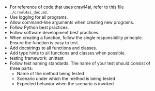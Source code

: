 - For reference of code that uses crawl4ai, refer to this file `./crawl4ai_doc.md`.
- Use logging for all programs.
- Allow command-line arguments when creating new programs.
- Follow Python best practices.
- Follow software development best practices.
- When creating a function, follow the single responsibility principle. Ensure the function is easy to test.
- Add docstrings to all functions and classes.
- Add type hints to all functions and classes when possible.
- testing framework: unittest
- Follow test naming standards. The name of your test should consist of three parts:
    - Name of the method being tested
    - Scenario under which the method is being tested
    - Expected behavior when the scenario is invoked
